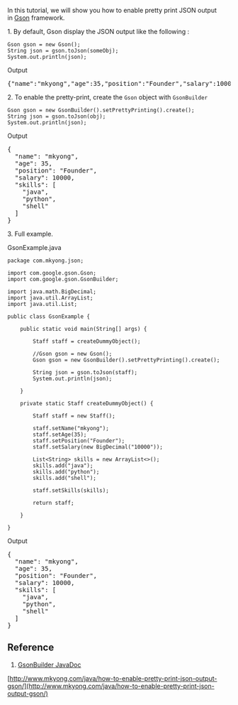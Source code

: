 In this tutorial, we will show you how to enable pretty print JSON output in [Gson](https://github.com/google/gson) framework.

1\. By default, Gson display the JSON output like the following :

    Gson gson = new Gson();
    String json = gson.toJson(someObj);
    System.out.println(json);

Output

<pre>{"name":"mkyong","age":35,"position":"Founder","salary":10000,"skills":["java","python","shell"]}
</pre>

2\. To enable the pretty-print, create the `Gson` object with `GsonBuilder`

    Gson gson = new GsonBuilder().setPrettyPrinting().create();
    String json = gson.toJson(obj);
    System.out.println(json);

Output

<pre>{
  "name": "mkyong",
  "age": 35,
  "position": "Founder",
  "salary": 10000,
  "skills": [
    "java",
    "python",
    "shell"
  ]
}
</pre>

3\. Full example.

GsonExample.java

    package com.mkyong.json;

    import com.google.gson.Gson;
    import com.google.gson.GsonBuilder;

    import java.math.BigDecimal;
    import java.util.ArrayList;
    import java.util.List;

    public class GsonExample {

        public static void main(String[] args) {

            Staff staff = createDummyObject();

            //Gson gson = new Gson();
            Gson gson = new GsonBuilder().setPrettyPrinting().create();

            String json = gson.toJson(staff);
            System.out.println(json);

        }

        private static Staff createDummyObject() {

            Staff staff = new Staff();

            staff.setName("mkyong");
            staff.setAge(35);
            staff.setPosition("Founder");
            staff.setSalary(new BigDecimal("10000"));

            List<String> skills = new ArrayList<>();
            skills.add("java");
            skills.add("python");
            skills.add("shell");

            staff.setSkills(skills);

            return staff;

        }

    }

Output

<pre>{
  "name": "mkyong",
  "age": 35,
  "position": "Founder",
  "salary": 10000,
  "skills": [
    "java",
    "python",
    "shell"
  ]
}
</pre>

## Reference

1.  [GsonBuilder JavaDoc](https://google-gson.googlecode.com/svn/trunk/gson/docs/javadocs/com/google/gson/GsonBuilder.html)

[http://www.mkyong.com/java/how-to-enable-pretty-print-json-output-gson/](http://www.mkyong.com/java/how-to-enable-pretty-print-json-output-gson/)
